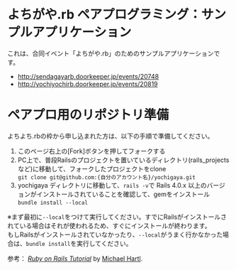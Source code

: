 # よちがや.rb ペアプログラミング：サンプルアプリケーション

これは、合同イベント「よちがや.rb」のためのサンプルアプリケーションです。

- http://sendagayarb.doorkeeper.jp/events/20748
- http://yochiyochirb.doorkeeper.jp/events/20819

# ペアプロ用のリポジトリ準備

よちよち.rbの枠から申し込まれた方は、以下の手順で準備してください。

1. このページ右上の[Fork]ボタンを押してフォークする
2. PC上で、普段Railsのプロジェクトを置いているディレクトリ(rails_projects など)に移動して、フォークしたプロジェクトをclone  
`git clone git@github.com:{自分のアカウント名}/yochigaya.git`
3. yochigaya ディレクトリに移動して、`rails -v`で Rails 4.0.x 以上のバージョンがインストールされていることを確認して、gemをインストール  
`bundle install --local`

※まず最初に`--local`をつけて実行してください。すでにRailsがインストールされている場合はそれが使われるため、すぐにインストールが終わります。  
もしRailsがインストールされていなかったり、`--local`がうまく行かなかった場合は、`bundle install`を実行してください。


参考：
[*Ruby on Rails Tutorial*](http://railstutorial.jp/)
by [Michael Hartl](http://michaelhartl.com/).
